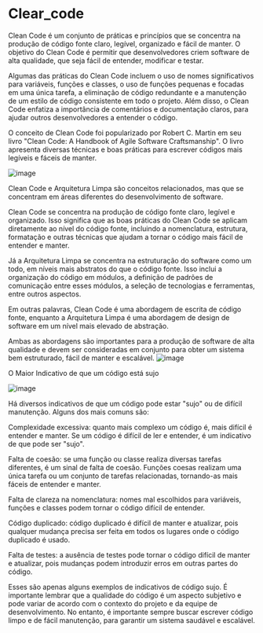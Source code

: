 # Clear_code

Clean Code é um conjunto de práticas e princípios que se concentra na produção de código fonte claro, legível, organizado e fácil de manter. O objetivo do Clean Code é permitir que desenvolvedores criem software de alta qualidade, que seja fácil de entender, modificar e testar.

Algumas das práticas do Clean Code incluem o uso de nomes significativos para variáveis, funções e classes, o uso de funções pequenas e focadas em uma única tarefa, a eliminação de código redundante e a manutenção de um estilo de código consistente em todo o projeto. Além disso, o Clean Code enfatiza a importância de comentários e documentação claros, para ajudar outros desenvolvedores a entender o código.

O conceito de Clean Code foi popularizado por Robert C. Martin em seu livro "Clean Code: A Handbook of Agile Software Craftsmanship". O livro apresenta diversas técnicas e boas práticas para escrever códigos mais legíveis e fáceis de manter.

![image](https://user-images.githubusercontent.com/14266075/226640772-06421a46-cf7b-49ee-9402-57a9b3338c40.png)

Clean Code e Arquitetura Limpa são conceitos relacionados, mas que se concentram em áreas diferentes do desenvolvimento de software.

Clean Code se concentra na produção de código fonte claro, legível e organizado. Isso significa que as boas práticas do Clean Code se aplicam diretamente ao nível do código fonte, incluindo a nomenclatura, estrutura, formatação e outras técnicas que ajudam a tornar o código mais fácil de entender e manter.

Já a Arquitetura Limpa se concentra na estruturação do software como um todo, em níveis mais abstratos do que o código fonte. Isso inclui a organização do código em módulos, a definição de padrões de comunicação entre esses módulos, a seleção de tecnologias e ferramentas, entre outros aspectos.

Em outras palavras, Clean Code é uma abordagem de escrita de código fonte, enquanto a Arquitetura Limpa é uma abordagem de design de software em um nível mais elevado de abstração.

Ambas as abordagens são importantes para a produção de software de alta qualidade e devem ser consideradas em conjunto para obter um sistema bem estruturado, fácil de manter e escalável.
![image](https://user-images.githubusercontent.com/14266075/226642740-d07cd219-2838-4218-a418-52b34010d3a2.png)

 O Maior Indicativo de que um código está sujo
 
 ![image](https://user-images.githubusercontent.com/14266075/226649411-eb62fb9e-da90-4fd6-b3de-4fdcd9fe61d1.png)

Há diversos indicativos de que um código pode estar "sujo" ou de difícil manutenção. Alguns dos mais comuns são:

Complexidade excessiva: quanto mais complexo um código é, mais difícil é entender e manter. Se um código é difícil de ler e entender, é um indicativo de que pode ser "sujo".

Falta de coesão: se uma função ou classe realiza diversas tarefas diferentes, é um sinal de falta de coesão. Funções coesas realizam uma única tarefa ou um conjunto de tarefas relacionadas, tornando-as mais fáceis de entender e manter.

Falta de clareza na nomenclatura: nomes mal escolhidos para variáveis, funções e classes podem tornar o código difícil de entender.

Código duplicado: código duplicado é difícil de manter e atualizar, pois qualquer mudança precisa ser feita em todos os lugares onde o código duplicado é usado.

Falta de testes: a ausência de testes pode tornar o código difícil de manter e atualizar, pois mudanças podem introduzir erros em outras partes do código.

Esses são apenas alguns exemplos de indicativos de código sujo. É importante lembrar que a qualidade do código é um aspecto subjetivo e pode variar de acordo com o contexto do projeto e da equipe de desenvolvimento. No entanto, é importante sempre buscar escrever código limpo e de fácil manutenção, para garantir um sistema saudável e escalável.

